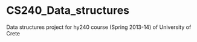 # CS240_Data_structures

Data structures project for hy240 course (Spring 2013-14) of University of Crete 
